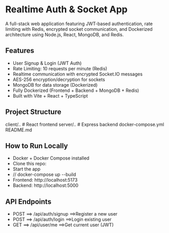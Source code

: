 # Realtime Auth & Socket App

A full-stack web application featuring JWT-based authentication, rate limiting with Redis, encrypted socket communication, and Dockerized architecture using Node.js, React, MongoDB, and Redis.

## Features
-  User Signup & Login (JWT Auth)
-  Rate Limiting: 10 requests per minute (Redis)
-  Realtime communication with encrypted Socket.IO messages
-  AES-256 encryption/decryption for sockets
-  MongoDB for data storage (Dockerized)
-  Fully Dockerized (Frontend + Backend + MongoDB + Redis)
-  Built with Vite + React + TypeScript

## Project Structure
  client/..  # React frontend
  server/..  # Express backend
  docker-compose.yml
  README.md

## How to Run Locally
- Docker + Docker Compose installed
- Clone this repo:
- Start the app
-  // docker-compose up --build
-  Frontend: http://localhost:5173
-  Backend: http://localhost:5000

## API Endpoints
- POST	==>  /api/auth/signup	   ==>Register a new user
- POST	==> /api/auth/login	     ==>Login existing user
- GET	  ==> /api/user/me	       ==>Get current user (JWT)

